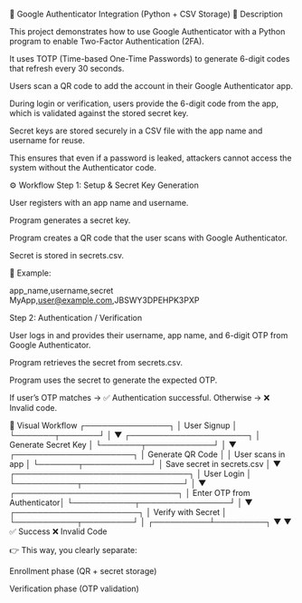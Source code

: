 🔐 Google Authenticator Integration (Python + CSV Storage)
📖 Description

This project demonstrates how to use Google Authenticator with a Python program to enable Two-Factor Authentication (2FA).

It uses TOTP (Time-based One-Time Passwords) to generate 6-digit codes that refresh every 30 seconds.

Users scan a QR code to add the account in their Google Authenticator app.

During login or verification, users provide the 6-digit code from the app, which is validated against the stored secret key.

Secret keys are stored securely in a CSV file with the app name and username for reuse.

This ensures that even if a password is leaked, attackers cannot access the system without the Authenticator code.

⚙️ Workflow
Step 1: Setup & Secret Key Generation

User registers with an app name and username.

Program generates a secret key.

Program creates a QR code that the user scans with Google Authenticator.

Secret is stored in secrets.csv.

📂 Example:

app_name,username,secret
MyApp,user@example.com,JBSWY3DPEHPK3PXP

Step 2: Authentication / Verification

User logs in and provides their username, app name, and 6-digit OTP from Google Authenticator.

Program retrieves the secret from secrets.csv.

Program uses the secret to generate the expected OTP.

If user’s OTP matches → ✅ Authentication successful. Otherwise → ❌ Invalid code.

🔄 Visual Workflow
           ┌───────────────┐
           │  User Signup   │
           └───────┬───────┘
                   │
                   ▼
        ┌─────────────────────┐
        │ Generate Secret Key │
        └───────┬────────────┘
                │
                ▼
       ┌─────────────────────┐
       │ Generate QR Code    │
       │ User scans in app   │
       └───────┬────────────┘
               │
     Save secret in secrets.csv
               │
               ▼
    ┌───────────────────────────────┐
    │         User Login            │
    └───────────┬──────────────────┘
                │
                ▼
   ┌─────────────────────────────┐
   │ Enter OTP from Authenticator│
   └───────────┬────────────────┘
               │
               ▼
      ┌──────────────────────┐
      │ Verify with Secret   │
      └───────────┬─────────┘
                  │
       ┌──────────┴─────────┐
       ▼                    ▼
  ✅ Success          ❌ Invalid Code


👉 This way, you clearly separate:

Enrollment phase (QR + secret storage)

Verification phase (OTP validation)